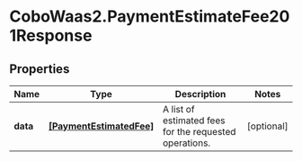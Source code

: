 # CoboWaas2.PaymentEstimateFee201Response

## Properties

Name | Type | Description | Notes
------------ | ------------- | ------------- | -------------
**data** | [**[PaymentEstimatedFee]**](PaymentEstimatedFee.md) | A list of estimated fees for the requested operations. | [optional] 


